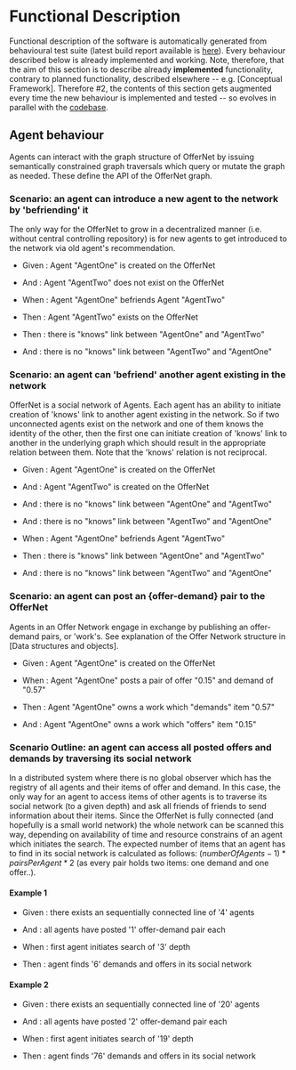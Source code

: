 # Functional Description

Functional description of the software is automatically generated from behavioural test suite (latest build report available is [here](../cucumber-html-reports/overview-features.html)). Every behaviour described below is already implemented and working. Note, therefore, that the aim of this section is to describe already **implemented** functionality, contrary to planned functionality, described elsewhere -- e.g. [Conceptual Framework]. Therefore #2, the contents of this section gets augmented every time the new behaviour is implemented and tested -- so evolves in parallel with the [codebase](https://github.com/singnet/offernet).

## Agent behaviour

Agents can interact with the graph structure of OfferNet by issuing semantically constrained graph traversals which query or mutate the graph as needed. These define the API of the OfferNet graph.

### Scenario: an agent can introduce a new agent to the network by 'befriending' it
The only way for the OfferNet to grow in a decentralized manner (i.e. without central controlling repository) is for new agents to get introduced to the network via old agent's recommendation.

* Given : Agent "AgentOne" is created on the OfferNet

* And : Agent "AgentTwo" does not exist on the OfferNet

* When : Agent "AgentOne" befriends Agent "AgentTwo"

* Then : Agent "AgentTwo" exists on the OfferNet

* Then : there is "knows" link between "AgentOne" and "AgentTwo"

* And : there is no "knows" link between "AgentTwo" and "AgentOne"

### Scenario: an agent can 'befriend' another agent existing in the network
OfferNet is a social network of Agents. Each agent has an ability to initiate creation of 'knows' link to another agent existing in the network. So if two unconnected agents exist on the network and one of them knows the identity of the other, then the first one can initiate creation of 'knows' link to another in the underlying graph which should result in the appropriate relation between them. Note that the 'knows' relation is not reciprocal.

* Given : Agent "AgentOne" is created on the OfferNet

* And : Agent "AgentTwo" is created on the OfferNet

* And : there is no "knows" link between "AgentOne" and "AgentTwo"

* And : there is no "knows" link between "AgentTwo" and "AgentOne"

* When : Agent "AgentOne" befriends Agent "AgentTwo"

* Then : there is "knows" link between "AgentOne" and "AgentTwo"

* And : there is no "knows" link between "AgentTwo" and "AgentOne"

### Scenario: an agent can post an {offer-demand} pair to the OfferNet
Agents in an Offer Network engage in exchange by publishing an offer-demand pairs, or 'work's. See explanation of the Offer Network structure in [Data structures and objects].

* Given : Agent "AgentOne" is created on the OfferNet

* When : Agent "AgentOne" posts a pair of offer "0.15" and demand of "0.57"

* Then : Agent "AgentOne" owns a work which "demands" item "0.57"

* And : Agent "AgentOne" owns a work which "offers" item "0.15"

### Scenario Outline: an agent can access all posted offers and demands by traversing its social network
In a distributed system where there is no global observer which has the registry of all agents and their items of offer and demand. In this case, the only way for an agent to access items of other agents is to traverse its social network (to a given depth) and ask all friends of friends to send information about their items. Since the OfferNet is fully connected (and hopefully is a small world network) the whole network can be scanned this way, depending on availability of time and resource constrains of an agent which initiates the search. The expected number of items that an agent has to find in its social network is calculated as follows: $(numberOfAgents -1) * pairsPerAgent * 2$ (as every pair holds two items: one demand and one offer..).

#### Example 1

* Given : there exists an sequentially connected line of '4' agents

* And : all agents have posted '1' offer-demand pair each

* When : first agent initiates search of '3' depth

* Then : agent finds '6' demands and offers in its social network

#### Example 2

* Given : there exists an sequentially connected line of '20' agents

* And : all agents have posted '2' offer-demand pair each

* When : first agent initiates search of '19' depth

* Then : agent finds '76' demands and offers in its social network
